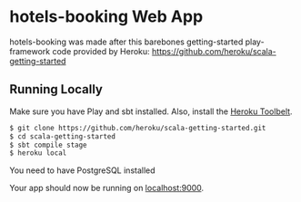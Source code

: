 # hotels-booking Web App

hotels-booking was made after this barebones getting-started play-framework code provided by Heroku:  https://github.com/heroku/scala-getting-started

## Running Locally

Make sure you have Play and sbt installed.  Also, install the [Heroku Toolbelt](https://toolbelt.heroku.com/).

```sh
$ git clone https://github.com/heroku/scala-getting-started.git
$ cd scala-getting-started
$ sbt compile stage
$ heroku local
```

You need to have PostgreSQL installed

Your app should now be running on [localhost:9000](http://localhost:9000/).


